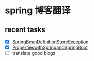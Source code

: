 # spring 博客翻译

## recent tasks

- [X] [SpringBeanDefinitionStoreException](/blog/spring/spring-exception-tutorial/SpringBeanDefinitionStoreException/README.md)
- [X] [PropertieswithSpringandSpringBoot](/blog/spring/spring-exception-tutorial/SpringBeanDefinitionStoreException/README.md)
- [ ] translate good blogs 
